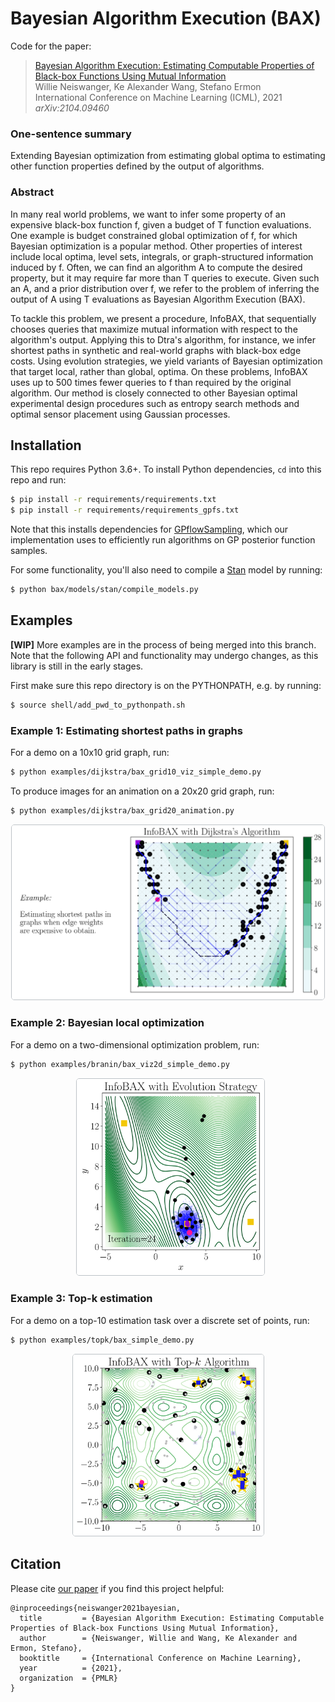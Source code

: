 # Bayesian Algorithm Execution (BAX)

Code for the paper:

> [Bayesian Algorithm Execution: Estimating Computable Properties of Black-box Functions
> Using Mutual Information](https://arxiv.org/abs/2104.09460)\
> Willie Neiswanger, Ke Alexander Wang, Stefano Ermon\
> International Conference on Machine Learning (ICML), 2021\
> _arXiv:2104.09460_


### One-sentence summary
Extending Bayesian optimization from estimating global optima to
estimating other function properties defined by the output of algorithms.

### Abstract

In many real world problems, we want to infer some property of an expensive black-box
function f, given a budget of T function evaluations. One example is budget constrained
global optimization of f, for which Bayesian optimization is a popular method. Other
properties of interest include local optima, level sets, integrals, or graph-structured
information induced by f. Often, we can find an algorithm A to compute the desired
property, but it may require far more than T queries to execute. Given such an A, and a
prior distribution over f, we refer to the problem of inferring the output of A using T
evaluations as Bayesian Algorithm Execution (BAX).

To tackle this problem, we present a procedure, InfoBAX, that sequentially chooses
queries that maximize mutual information with respect to the algorithm's output.
Applying this to Dtra's algorithm, for instance, we infer shortest paths in synthetic
and real-world graphs with black-box edge costs.  Using evolution strategies, we yield
variants of Bayesian optimization that target local, rather than global, optima. On
these problems, InfoBAX uses up to 500 times fewer queries to f than required by the
original algorithm. Our method is closely connected to other Bayesian optimal
experimental design procedures such as entropy search methods and optimal sensor
placement using Gaussian processes.


## Installation

This repo requires Python 3.6+. To install Python dependencies, `cd` into this repo and
run:
```bash
$ pip install -r requirements/requirements.txt
$ pip install -r requirements/requirements_gpfs.txt
```
Note that this installs dependencies for
[GPflowSampling](https://github.com/j-wilson/GPflowSampling), which our implementation
uses to efficiently run algorithms on GP posterior function samples.

For some functionality, you'll also need to compile a [Stan](https://mc-stan.org/) model
by running:
```bash
$ python bax/models/stan/compile_models.py
```

## Examples

**[WIP]** More examples are in the process of being merged into this branch. Note that
the following API and functionality may undergo changes, as this library is still in the
early stages.

First make sure this repo directory is on the PYTHONPATH, e.g. by running:
```bash
$ source shell/add_pwd_to_pythonpath.sh
```

### Example 1: Estimating shortest paths in graphs

For a demo on a 10x10 grid graph, run:
```bash
$ python examples/dijkstra/bax_grid10_viz_simple_demo.py
```

To produce images for an animation on a 20x20 grid graph, run:
```bash
$ python examples/dijkstra/bax_grid20_animation.py
```

<p align="center">
    <img src="docs/images/infobax_dijkstra_animation_still.svg" width=500
    style="border:1px solid #BDC3C7; border-radius: 5px;" />
</p>


### Example 2: Bayesian local optimization

For a demo on a two-dimensional optimization problem, run:
```bash
$ python examples/branin/bax_viz2d_simple_demo.py
```

<p align="center">
    &nbsp;
    <img src="docs/images/infobax_branin_animation_still.svg" width=300
    style="border:1px solid #BDC3C7; border-radius: 5px;" />
</p>


### Example 3: Top-k estimation

For a demo on a top-10 estimation task over a discrete set of points, run:
```bash
$ python examples/topk/bax_simple_demo.py
```

<p align="center">
    <img src="docs/images/infobax_topk_animation_still.svg" width=305
    style="border:1px solid #BDC3C7; border-radius: 5px;" />
</p>


## Citation
Please cite [our paper](https://arxiv.org/abs/2104.09460) if you find this project
helpful:
```
@inproceedings{neiswanger2021bayesian,
  title         = {Bayesian Algorithm Execution: Estimating Computable Properties of Black-box Functions Using Mutual Information},
  author        = {Neiswanger, Willie and Wang, Ke Alexander and Ermon, Stefano},
  booktitle     = {International Conference on Machine Learning},
  year          = {2021},
  organization  = {PMLR}
}
```
